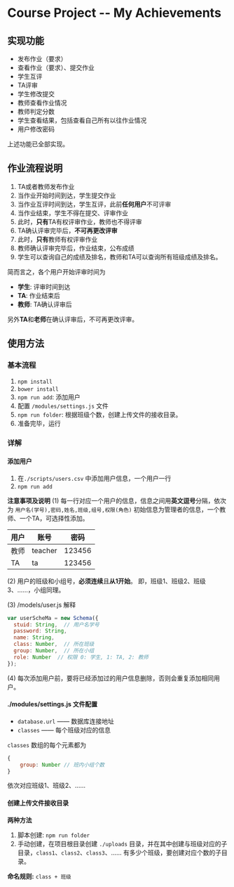 # Course Project -- My Achievements

## 实现功能
* 发布作业（要求）
* 查看作业（要求）、提交作业
* 学生互评
* TA评审
* 学生修改提交
* 教师查看作业情况
* 教师判定分数
* 学生查看结果，包括查看自己所有以往作业情况
* 用户修改密码

上述功能已全部实现。

## 作业流程说明
1. TA或者教师发布作业
2. 当作业开始时间到达，学生提交作业
3. 当作业互评时间到达，学生互评，此前**任何用户**不可评审
4. 当作业结束，学生不得在提交、评审作业
5. 此时，**只有**TA有权评审作业，教师也不得评审
6. TA确认评审完毕后，**不可再更改评审**
7. 此时，**只有**教师有权评审作业
8. 教师确认评审完毕后，作业结束，公布成绩
9. 学生可以查询自己的成绩及排名，教师和TA可以查询所有班级成绩及排名。

简而言之，各个用户开始评审时间为
* **学生**: 评审时间到达
* **TA**: 作业结束后
* **教师**: TA确认评审后

另外**TA**和**老师**在确认评审后，不可再更改评审。

## 使用方法
### 基本流程
1. `npm install`
2. `bower install`
3. `npm run add`: 添加用户
4. 配置 `/modules/settings.js` 文件
5. `npm run folder`: 根据班级个数，创建上传文件的接收目录。
6. 准备完毕，运行

### 详解
#### 添加用户
1. 在`./scripts/users.csv` 中添加用户信息，一个用户一行
2. `npm run add`

**注意事项及说明**
(1) 每一行对应一个用户的信息，信息之间用**英文逗号**分隔，依次为
`用户名(学号),密码,姓名,班级,组号,权限(角色)`
初始信息为管理者的信息，一个教师、一个TA，可选择性添加。

|用户|账号|密码|
|---|---|----|
|教师|teacher|123456|
|TA|ta|123456|

(2) 用户的班级和小组号，**必须连续**且**从1开始**。
即，班级1、班级2、班级3、……，小组同理。

(3) /models/user.js 解释
```js
var userScheMa = new Schema({
  stuid: String,  // 用户名学号
  password: String,
  name: String,
  class: Number,  // 所在班级
  group: Number,  // 所在小组
  role: Number  // 权限 0: 学生, 1: TA, 2: 教师
});
```

(4) 每次添加用户前，要将已经添加过的用户信息删除，否则会重复添加相同用户。

#### ./modules/settings.js 文件配置
* `database.url` —— 数据库连接地址
* `classes` —— 每个班级对应的信息

`classes` 数组的每个元素都为
```js
{
	group: Number // 班内小组个数
}
```
依次对应班级1、班级2、……

#### 创建上传文件接收目录
**两种方法**
1. 脚本创建: `npm run folder`
2. 手动创建，在项目根目录创建 `./uploads` 目录，并在其中创建与班级对应的子目录，`class1`、`class2`、`class3`、……
有多少个班级，要创建对应个数的子目录。

**命名规则:** `class + 班级`
